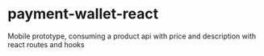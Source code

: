 # payment-wallet-react

Mobile prototype, consuming a product api with price and description with react routes and hooks
